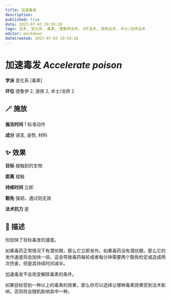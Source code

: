 ```yaml
---
title: 加速毒发
description: 
published: true
date: 2023-07-03 19:59:28
tags: 法术, 变化系, 毒素, 德鲁伊法术, 2环法术, 游侠法术, 术士/法师法术
editor: markdown
dateCreated: 2023-07-03 19:59:28
---
```


# **加速毒发** *Accelerate poison*

**学派** 变化系 \[毒素\] 

**环位** 德鲁伊 2, 游侠 2, 术士/法师 2

## 🪄 施放

**施法时间** 1 标准动作

**成分** 语言, 姿势, 材料

## ✨ 效果 

**目标** 接触到的生物 

**距离** 接触  

**持续时间** 立即 

**豁免** 强韧，通过则无效

**法术抗力** 是

## 📖 描述

你加快了目标毒发的速度。

如果毒药正常情况下有潜伏期，那么它立即发作。如果毒药没有潜伏期，那么它的发作速度将会加快一倍，这会导致毒药每轮或者每分钟需要两个豁免检定或造成两次伤害，但是其持续时间减半。

加速毒发不会改变解除毒素的条件。

如果目标受到一种以上的毒素的效果，那么你可以选择让哪种毒素效果受到法术影响，否则将会随机影响其中一种。
    
